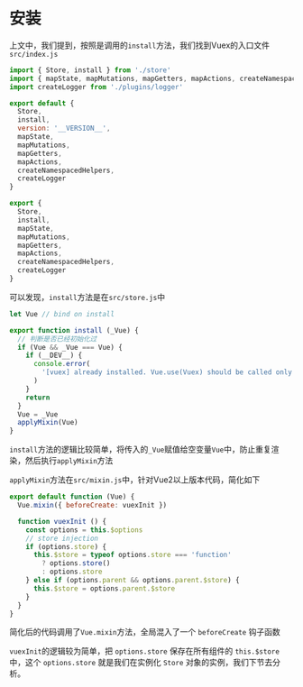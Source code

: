 # 安装

上文中，我们提到，按照是调用的`install`方法，我们找到Vuex的入口文件`src/index.js`

``` js
import { Store, install } from './store'
import { mapState, mapMutations, mapGetters, mapActions, createNamespacedHelpers } from './helpers'
import createLogger from './plugins/logger'

export default {
  Store,
  install,
  version: '__VERSION__',
  mapState,
  mapMutations,
  mapGetters,
  mapActions,
  createNamespacedHelpers,
  createLogger
}

export {
  Store,
  install,
  mapState,
  mapMutations,
  mapGetters,
  mapActions,
  createNamespacedHelpers,
  createLogger
}
```

可以发现，`install`方法是在`src/store.js`中

```js
let Vue // bind on install

export function install (_Vue) {
  // 判断是否已经初始化过
  if (Vue && _Vue === Vue) {
    if (__DEV__) {
      console.error(
        '[vuex] already installed. Vue.use(Vuex) should be called only once.'
      )
    }
    return
  }
  Vue = _Vue
  applyMixin(Vue)
}
```

`install`方法的逻辑比较简单，将传入的`_Vue`赋值给空变量`Vue`中，防止重复渲染，然后执行`applyMixin`方法

`applyMixin`方法在`src/mixin.js`中，针对Vue2以上版本代码，简化如下

```js
export default function (Vue) {
  Vue.mixin({ beforeCreate: vuexInit })

  function vuexInit () {
    const options = this.$options
    // store injection
    if (options.store) {
      this.$store = typeof options.store === 'function'
        ? options.store()
        : options.store
    } else if (options.parent && options.parent.$store) {
      this.$store = options.parent.$store
    }
  }
}
```

简化后的代码调用了`Vue.mixin`方法，全局混入了一个 `beforeCreate` 钩子函数

`vuexInit`的逻辑较为简单，把 `options.store` 保存在所有组件的 `this.$store` 中，这个 `options.store` 就是我们在实例化 `Store` 对象的实例，我们下节去分析。


